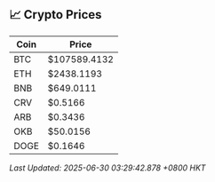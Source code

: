 ## 📈 Crypto Prices

| Coin | Price |
| ---- | ----- |
| BTC | $107589.4132 |
| ETH | $2438.1193 |
| BNB | $649.0111 |
| CRV | $0.5166 |
| ARB | $0.3436 |
| OKB | $50.0156 |
| DOGE | $0.1646 |

_Last Updated: 2025-06-30 03:29:42.878 +0800 HKT_